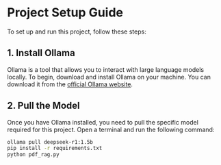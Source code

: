 # Project Setup Guide

To set up and run this project, follow these steps:

## 1. Install Ollama
Ollama is a tool that allows you to interact with large language models locally. To begin, download and install Ollama on your machine. You can download it from the [official Ollama website](https://ollama.com).

## 2. Pull the Model
Once you have Ollama installed, you need to pull the specific model required for this project. Open a terminal and run the following command:

```bash
ollama pull deepseek-r1:1.5b
pip install -r requirements.txt
python pdf_rag.py

